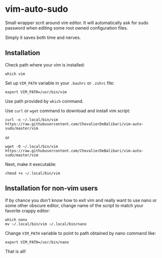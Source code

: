 # vim-auto-sudo

Small wrapper scrit around vim editor. It will automatically ask for sudo password
when editing some root owned configuration files.

Simply it saves both time and nerves.

## Installation 

Check path where your vim is installed:

```shell
which vim
```

Set up `VIM_PATH` variable in your `.bashrc` or `.zshrc` file:

```shell
export VIM_PATH=/usr/bin/vim
```

Use path provided by `which` command.

Use `curl` or `wget` command to download and install vim script:

```shell
curl -o ~/.local/bin/vim https://raw.githubusercontent.com/ChevalierDeBalibari/vim-auto-sudo/master/vim
```

or

```shell
wget -O ~/.local/bin/vim https://raw.githubusercontent.com/ChevalierDeBalibari/vim-auto-sudo/master/vim
```

Next, make it executable:

```shell
chmod +x ~/.local/bin/vim
```

## Installation for non-vim users


If by chance you don't know how to exit vim and really want to use nano or some other obscure editor, change 
name of the script to match your favorite crappy editor:

```shell
which nano 
mv ~/.local/bin/vim ~/.local/bin/nano
```

Change `VIM_PATH` variable to point to path obtained by nano command like:

```shell
export VIM_PATH=/usr/bin/nano
```

That is all!


